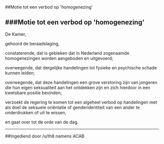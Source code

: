 ##Motie tot een verbod op 'homogenezing' 
 
###Motie tot een verbod op 'homogenezing'
---
De Kamer,

gehoord de beraadslaging,

constaterende, dat is gebleken dat in Nederland zogenaamde homogenezingen worden aangeboden en uitgevoerd;

overwegende, dat dergelijke handelingen tot fysieke en psychische schade kunnen leiden;

overwegende, dat deze handelingen een grove verstoring zijn van jongeren die hun eigen seksualiteit aan het ontdekken zijn en zich hierdoor in een kwetsbare positie bevinden;

verzoekt de regering te komen tot een algeheel verbod op handelingen met als doel de seksuele oriëntatie of genderidentiteit van een ander te onderdrukken of uit te wissen,

en gaat over tot de orde van de dag.

---

##Ingediend door /u/th8 namens ACAB